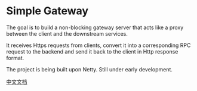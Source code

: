 # Simple Gateway

The goal is to build a non-blocking gateway server that acts like a proxy between the client and the downstream services. 

It receives Https requests from clients, convert it into a corresponding RPC request to the backend and send it back to the client in Http response format.

The project is being built upon Netty. Still under early development.

[中文文档](./README_CHN.md)
